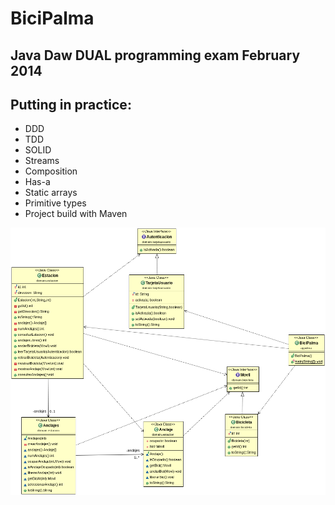 # BiciPalma

## Java Daw DUAL programming exam February 2014

## Putting in practice:
- DDD
- TDD  
- SOLID
- Streams  
- Composition
- Has-a  
- Static arrays
- Primitive types
- Project build with Maven

![Diagrama de clases UML](./diagrama_clases_UML.png "UML")

